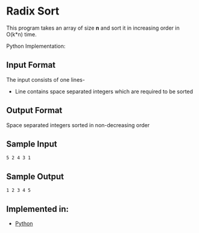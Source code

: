 
# Radix Sort

This program takes an array of size **n** and sort it in increasing order in O(k*n) time.


Python Implementation:

 ## Input Format

The input consists of one lines-
 * Line contains space separated integers which are required to be sorted

 ## Output Format

 Space separated integers sorted in non-decreasing order

 ## Sample Input

 ```
 5 2 4 3 1
 ``` 
 ## Sample Output

 ```
 1 2 3 4 5
 ```

 ## Implemented in:

 * [Python](radix_sort.py)